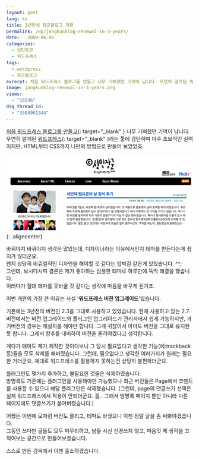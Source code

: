 ```yaml
---
layout: post
lang: ko
title: 3년만에 장군블로그 개편
permalink: /wp/jangkunblog-renewal-in-3-years/
date:   2009-06-06
categories:
  - 성민장군
  - 워드프레스
tags:
  - wordpress
  - 장군블로그
excerpt: 처음 워드프레스 블로그를 만들고 너무 기뻐했던 기억이 납니다. 우연히 알게된 워드프레스라는 툴에 감탄하며 아주 초보적인 실력이지만, HTML부터 CSS까지 나만의 방법으로 만들어 보았었죠. 바꿔야지 바꿔야지 생각은 많았는데, 디자이너라는 이유에서인지 스킨을 만든다는게 쉽지가 않더군요. 왠지 상당히 비쥬얼적인 디자인을 해야할 것 같다는 압박감 같은게 있었습니다. ^^; 그런데, 보시다시피 결론은 제가 좋아하는 심플한 스킨으로 하루만에 뚝딱 해결을 했습니다. 이러다가 절대 스킨 못바꿀 것 같다는 생각에 마음을 바꾸게 된거죠. 이번 개편의 가장 큰 이유는 사실 “워드프레스 버전 업그레이드”였습니다. 기존에는 3년전의 버전인 2.3을 [...]
image: jangkunblog-renewal-in-3-years.png
views:
  - "16536"
dsq_thread_id:
  - "3584961344"
---
```


[처음 워드프레스 블로그를 만들고](//www.jangkunblog.com/wp/wordpress-easy-install/){: target="_blank" } 너무 기뻐했던 기억이 납니다.  
우연히 알게된 [워드프레스](//www.wordpress.org){: target="_blank" }라는 툴에 감탄하며 아주 초보적인 실력이지만, HTML부터 CSS까지 나만의 방법으로 만들어 보았었죠.

![장군블로그 버전 1](/assets/img/2009/jangkunblog_v01.jpg){: .aligncenter}

바꿔야지 바꿔야지 생각은 많았는데, 디자이너라는 이유에서인지 테마를 만든다는게 쉽지가 않더군요.  
왠지 상당히 비쥬얼적인 디자인을 해야할 것 같다는 압박감 같은게 있었습니다. ^^;  
그런데, 보시다시피 결론은 제가 좋아하는 심플한 테마로 하루만에 뚝딱 해결을 했습니다.  
이러다가 절대 테마를 못바꿀 것 같다는 생각에 마음을 바꾸게 된거죠.

이번 개편의 가장 큰 이유는 사실 '**워드프레스 버전 업그레이드**'였습니다.

기존에는 3년전의 버전인 2.3을 그대로 사용하고 있었습니다. 현재 사용하고 있는 2.7 버전에서는 버전 업그레이드와 플러그인 업그레이드가 관리자에서 쉽게 가능하지만, 과거버전의 경우는 재설치를 해야만 합니다. 그게 귀찮아서 아마도 버전을 그대로 유지한 듯 합니다. 그래서 향후를 대비하여 버전을 올려야겠다고 생각합니다.

게다가 테마도 제가 제작한 것이다보니 그 당시 필요없다고 생각한 기능(예:trackback 등)들을 모두 삭제를 해버렸습니다. 그런데, 필요없다고 생각한 여러가지가 원래는 필요한 거더군요. 제대로 워드프레스를 활용하지 못하는건 상당히 불편하더군요.

플러그인도 몇가지 추가하고, 불필요한 것들은 삭제하였습니다.  
방명록도 기존에는 플러그인을 사용해야만 가능했으나 최근 버전들은 Page에서 코멘트를 사용할 수 있으니 해당 플러그인은 삭제했습니다. (그런데, page의 댓글쓰기 선택은 실제 워드프레스에서 적용이 안되더군요. 흠.. 그래서 방명록 페이지 뿐만 아니라 다른 페이지에도 댓글쓰기가 붙어버렸습니다.)

어쨌든 이번에 모처럼 버전도 올리고, 테마도 바꿨으니 이젠 정말 글을 좀 써봐야겠습니다.  
그동안 쓰다만 글들도 모두 마무리하고, 남들 시선 신경쓰지 않고, 마음껏 제 생각을 끄적여보는 공간으로 만들어보겠습니다.

스스로 만든 감옥에서 이젠 출소하겠습니다.